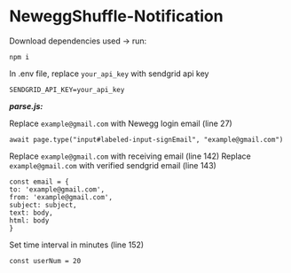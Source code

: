 # NeweggShuffle-Notification

Download dependencies used -> run: 
          
    npm i

In .env file, replace `your_api_key` with sendgrid api key

    SENDGRID_API_KEY=your_api_key
    
    
***parse.js:***

Replace `example@gmail.com` with Newegg login email (line 27)

    await page.type("input#labeled-input-signEmail", "example@gmail.com")
     
     
Replace `example@gmail.com` with receiving email (line 142)
Replace `example@gmail.com` with verified sendgrid email (line 143)
    
    const email = {
    to: 'example@gmail.com',
    from: 'example@gmail.com',
    subject: subject,
    text: body,
    html: body
    }

Set time interval in minutes (line 152)

    const userNum = 20

  
